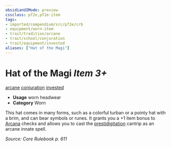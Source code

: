 ```yaml
---
obsidianUIMode: preview
cssclass: pf2e,pf2e-item
tags:
- imported/compendium/src/pf2e/crb
- equipment/worn-item
- trait/tradition/arcane
- trait/school/conjuration
- trait/equipment/invested
aliases: ["Hat of the Magi"]
---
```

# Hat of the Magi *Item 3+*  
[arcane](arcane.md)  [conjuration](conjuration.md)  [invested](invested.md)  

- **Usage** worn headwear
- **Category** Worn

This hat comes in many forms, such as a colorful turban or a pointy hat with a brim, and can bear symbols or runes. It grants you a +1 item bonus to [Arcana](../../skills.md#Arcana) checks and allows you to cast the [prestidigitation](../../spells/prestidigitation.md) cantrip as an arcane innate spell.

*Source: Core Rulebook p. 611*